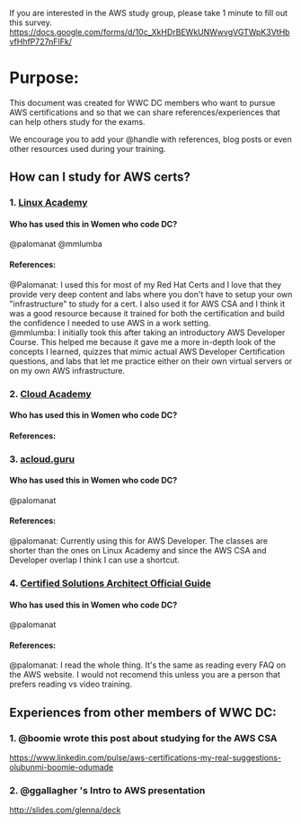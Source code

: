 If you are interested in the AWS study group, please take 1 minute to fill out this survey. https://docs.google.com/forms/d/10c_XkHDrBEWkUNWwvgVGTWpK3VtHbvfHhfP727nFIFk/

# Purpose:
This document was created for WWC DC members who want to pursue AWS certifications and so that we can share references/experiences that can help others study for the exams. 

We encourage you to add your @handle with references, blog posts or even other resources used during your training. 

## How can I study for AWS certs?
### 1. [Linux Academy](https://linuxacademy.com/)

#### Who has used this in Women who code DC?
@palomanat 
@mmlumba

#### References:
@Palomanat: I used this for most of my Red Hat Certs and I love that they provide very deep content and labs where you don't have to setup your own "infrastructure" to study for a cert. I also used it for AWS CSA and I think it was a good resource because it trained for both the certification and build the confidence I needed to use AWS in a work setting.  
@mmlumba: I initially took this after taking an introductory AWS Developer Course. This helped me because it gave me a more in-depth look of the concepts I learned, quizzes that mimic actual AWS Developer Certification questions, and labs that let me practice either on their own virtual servers or on my own AWS infrastructure.

### 2. [Cloud Academy](https://cloudacademy.com/)
#### Who has used this in Women who code DC?

#### References:

### 3. [acloud.guru](https://acloud.guru/)
#### Who has used this in Women who code DC?
@palomanat

#### References:
@palomanat: Currently using this for AWS Developer. The classes are shorter than the ones on Linux Academy and since the AWS CSA and Developer overlap I think I can use a shortcut. 
### 4. [Certified Solutions Architect Official Guide](https://www.amazon.com/Certified-Solutions-Architect-Official-Study/dp/1119138558)
#### Who has used this in Women who code DC?
@palomanat
#### References:
@palomanat: I read the whole thing. It's the same as reading every FAQ on the AWS website. I would not recomend this unless you are a person that prefers reading vs video training. 
## Experiences from other members of WWC DC: 
### 1. @boomie wrote this post about studying for the AWS CSA
https://www.linkedin.com/pulse/aws-certifications-my-real-suggestions-olubunmi-boomie-odumade
### 2. @ggallagher 's Intro to AWS presentation 
http://slides.com/glenna/deck
